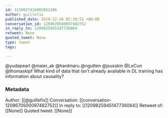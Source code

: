 ```yaml
---
id: 1210027416065851396
author: guillefix
published_date: 2019-12-26 02:39:51 +00:00
conversation_id: 1209670500097482752
in_reply_to: 1209825945147736064
retweet: None
quoted_tweet: None
type: tweet
tags:

---
```


@yudapearl @maier_ak @hardmaru @ngutten @jsusskin @LeCun @thomaskipf What kind of data that isn't already available in DL training has information about causality?

### Metadata

Author: [[@guillefix]]
Conversation: [[conversation-1209670500097482752]]
In reply to: [[1209825945147736064]]
Retweet of: [[None]]
Quoted tweet: [[None]]
